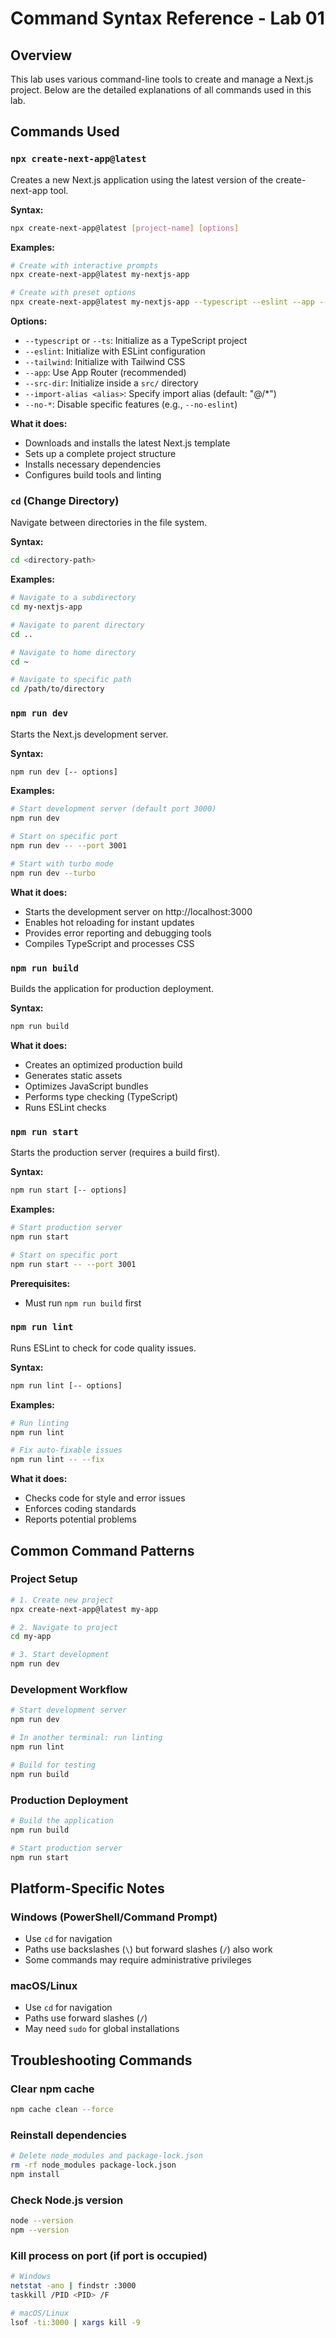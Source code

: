 # Command Syntax Reference - Lab 01

## Overview
This lab uses various command-line tools to create and manage a Next.js project. Below are the detailed explanations of all commands used in this lab.

## Commands Used

### `npx create-next-app@latest`

Creates a new Next.js application using the latest version of the create-next-app tool.

**Syntax:**
```bash
npx create-next-app@latest [project-name] [options]
```

**Examples:**
```bash
# Create with interactive prompts
npx create-next-app@latest my-nextjs-app

# Create with preset options
npx create-next-app@latest my-nextjs-app --typescript --eslint --app --no-src-dir
```

**Options:**
- `--typescript` or `--ts`: Initialize as a TypeScript project
- `--eslint`: Initialize with ESLint configuration
- `--tailwind`: Initialize with Tailwind CSS
- `--app`: Use App Router (recommended)
- `--src-dir`: Initialize inside a `src/` directory
- `--import-alias <alias>`: Specify import alias (default: "@/*")
- `--no-*`: Disable specific features (e.g., `--no-eslint`)

**What it does:**
- Downloads and installs the latest Next.js template
- Sets up a complete project structure
- Installs necessary dependencies
- Configures build tools and linting

### `cd` (Change Directory)

Navigate between directories in the file system.

**Syntax:**
```bash
cd <directory-path>
```

**Examples:**
```bash
# Navigate to a subdirectory
cd my-nextjs-app

# Navigate to parent directory
cd ..

# Navigate to home directory
cd ~

# Navigate to specific path
cd /path/to/directory
```

### `npm run dev`

Starts the Next.js development server.

**Syntax:**
```bash
npm run dev [-- options]
```

**Examples:**
```bash
# Start development server (default port 3000)
npm run dev

# Start on specific port
npm run dev -- --port 3001

# Start with turbo mode
npm run dev --turbo
```

**What it does:**
- Starts the development server on http://localhost:3000
- Enables hot reloading for instant updates
- Provides error reporting and debugging tools
- Compiles TypeScript and processes CSS

### `npm run build`

Builds the application for production deployment.

**Syntax:**
```bash
npm run build
```

**What it does:**
- Creates an optimized production build
- Generates static assets
- Optimizes JavaScript bundles
- Performs type checking (TypeScript)
- Runs ESLint checks

### `npm run start`

Starts the production server (requires a build first).

**Syntax:**
```bash
npm run start [-- options]
```

**Examples:**
```bash
# Start production server
npm run start

# Start on specific port
npm run start -- --port 3001
```

**Prerequisites:**
- Must run `npm run build` first

### `npm run lint`

Runs ESLint to check for code quality issues.

**Syntax:**
```bash
npm run lint [-- options]
```

**Examples:**
```bash
# Run linting
npm run lint

# Fix auto-fixable issues
npm run lint -- --fix
```

**What it does:**
- Checks code for style and error issues
- Enforces coding standards
- Reports potential problems

## Common Command Patterns

### Project Setup
```bash
# 1. Create new project
npx create-next-app@latest my-app

# 2. Navigate to project
cd my-app

# 3. Start development
npm run dev
```

### Development Workflow
```bash
# Start development server
npm run dev

# In another terminal: run linting
npm run lint

# Build for testing
npm run build
```

### Production Deployment
```bash
# Build the application
npm run build

# Start production server
npm run start
```

## Platform-Specific Notes

### Windows (PowerShell/Command Prompt)
- Use `cd` for navigation
- Paths use backslashes (`\`) but forward slashes (`/`) also work
- Some commands may require administrative privileges

### macOS/Linux
- Use `cd` for navigation
- Paths use forward slashes (`/`)
- May need `sudo` for global installations

## Troubleshooting Commands

### Clear npm cache
```bash
npm cache clean --force
```

### Reinstall dependencies
```bash
# Delete node_modules and package-lock.json
rm -rf node_modules package-lock.json
npm install
```

### Check Node.js version
```bash
node --version
npm --version
```

### Kill process on port (if port is occupied)
```bash
# Windows
netstat -ano | findstr :3000
taskkill /PID <PID> /F

# macOS/Linux
lsof -ti:3000 | xargs kill -9
```